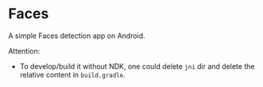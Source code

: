 # Faces

A simple Faces detection app on Android.

Attention:
  + To develop/build it without NDK, one could delete `jni` dir and delete the relative content in `build.gradle`.
